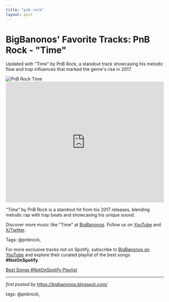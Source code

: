 ```yaml
---
title: "pnb rock"
layout: post
---
```

<!-- Post Title -->
<h1 >BigBanonos' Favorite Tracks: PnB Rock - "Time"</h1> <!-- Introductory Text -->
<p >Updated with "Time" by PnB Rock, a standout track showcasing his melodic flow and trap influences that marked the genre's rise in 2017.</p> <!-- Featured Image -->
<div > <img src="https://i1.sndcdn.com/avatars-8ptczozkEWcZbcin-EZWzvQ-t240x240.jpg" alt="PnB Rock Time" />
</div> <!-- YouTube Video Embed -->
<div > <iframe width="100%" height="385" src="https://www.youtube.com/embed/3XzFm06sfDE" title="PnB Rock - Time (prod. 1Mind, CP Dubb) [Official Audio]" frameborder="0" allow="accelerometer; autoplay; clipboard-write; encrypted-media; gyroscope; picture-in-picture; web-share" referrerpolicy="strict-origin-when-cross-origin" allowfullscreen></iframe>
</div> <!-- Song Information -->
<div > <p><em>"Time"</em> by PnB Rock is a standout hit from his 2017 releases, blending melodic rap with trap beats and showcasing his unique sound.</p>
</div> <!-- Footer Links -->
<div > <p>Discover more music like "Time" at <a href="https://bigbanonos.blogspot.com/" target="_blank">BigBanonos</a>. Follow us on <a href="https://www.youtube.com/@BigBanonos" target="_blank">YouTube</a> and <a href="https://x.com/bigbanonos" target="_blank">X/Twitter</a>.</p>
</div> <!-- Tags -->
<p >Tags: @pnbrock,</p>


<!--Subscribe and Playlist Links-->
<div>
    <p>For more exclusive tracks not on Spotify, subscribe to <a href="https://www.youtube.com/@BigBanonos" target="_blank">BigBanonos on YouTube</a> and explore their curated playlist of the best songs <strong>#NotOnSpotify</strong>.</p>
    <p><a href="https://www.youtube.com/playlist?list=PLtuNtuTatqI0kFahUCbtbfenC_ET5O_tr" target="_blank">Best Songs #NotOnSpotify Playlist<br /></a></p></div>

<hr />

<p><em>first posted by</em> <a href="https://bigbanonos.blogspot.com/" rel="noopener" target="_new">https://bigbanonos.blogspot.com/</a></p>

<p>tags: @pnbrock,</p>

